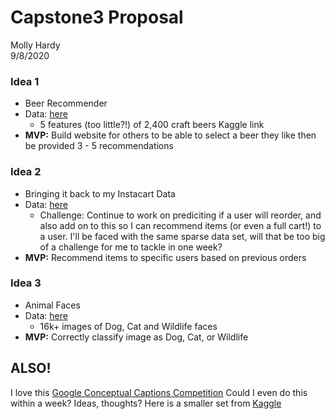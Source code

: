 # Capstone3 Proposal
Molly Hardy \
9/8/2020 

### Idea 1
- Beer Recommender
- Data: [here](https://www.kaggle.com/nickhould/craft-cans) 
    - 5 features (too little?!) of 2,400 craft beers Kaggle link 
- **MVP:** Build website for others to be able to select a beer they like then be provided 3 - 5 recommendations

### Idea 2
- Bringing it back to my Instacart Data
- Data: [here](https://www.kaggle.com/c/instacart-market-basket-analysis)
    - Challenge: Continue to work on prediciting if a user will reorder, and also add on to this so I can recommend items (or even a full cart!) to a user. I'll be faced with the same sparse data set, will that be too big of a challenge for me to tackle in one week?
- **MVP:** Recommend items to specific users based on previous orders

### Idea 3
- Animal Faces
- Data: [here](https://www.kaggle.com/andrewmvd/animal-faces)
    - 16k+ images of Dog, Cat and Wildlife faces
- **MVP:** Correctly classify image as Dog, Cat, or Wildlife

## **ALSO!** 
I love this [Google Conceptual Captions Competition](https://ai.google.com/research/ConceptualCaptions) Could I even do this within a week? Ideas, thoughts? Here is a smaller set from [Kaggle](https://www.kaggle.com/hsankesara/flickr-image-dataset)
